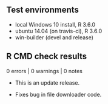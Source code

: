 ## Test environments
* local Windows 10 install, R 3.6.0
* ubuntu 14.04 (on travis-ci), R 3.6.0
* win-builder (devel and release)

## R CMD check results

0 errors | 0 warnings | 0 notes

* This is an update release.

* Fixes bug in file downloader code.
